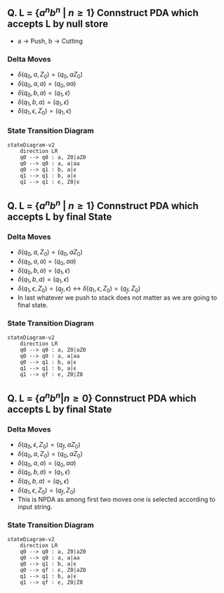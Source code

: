 ## Q. L = {$a^{n}b^{n}$ | $n\geq 1$} Connstruct PDA which accepts L by null store
- a -> Push, b -> Cutting
### Delta Moves
- $\delta(q_{0}, a, Z_{0}) = (q_{0}, aZ_{0})$
- $\delta(q_{0}, a, a) = (q_{0}, aa)$
- $\delta(q_{0}, b, a) = (q_{1}, \epsilon)$
- $\delta(q_{1}, b, a) = (q_{1}, \epsilon)$
- $\delta(q_{1}, \epsilon, Z_{0}) = (q_{1}, \epsilon)$
### State Transition Diagram
```mermaid
stateDiagram-v2
    direction LR
    q0 --> q0 : a, Z0|aZ0
    q0 --> q0 : a, a|aa
    q0 --> q1 : b, a|ϵ
    q1 --> q1 : b, a|ϵ
    q1 --> q1 : ϵ, Z0|ϵ
```

## Q. L = {$a^{n}b^{n}$ | $n\geq 1$} Connstruct PDA which accepts L by final State

### Delta Moves
- $\delta(q_{0}, a, Z_{0}) = (q_{0}, aZ_{0})$
- $\delta(q_{0}, a, a) = (q_{0}, aa)$
- $\delta(q_{0}, b, a) = (q_{1}, \epsilon)$
- $\delta(q_{1}, b, a) = (q_{1}, \epsilon)$
- $\delta(q_{1}, \epsilon, Z_{0}) = (q_{f}, \epsilon)$ $\longleftrightarrow$ $\delta(q_{1}, \epsilon, Z_{0}) = (q_{f}, Z_{0})$
- In last whatever we push to stack does not matter as we are going to final state.

### State Transition Diagram
```mermaid
stateDiagram-v2
    direction LR
    q0 --> q0 : a, Z0|aZ0
    q0 --> q0 : a, a|aa
    q0 --> q1 : b, a|ϵ
    q1 --> q1 : b, a|ϵ
    q1 --> qf : ϵ, Z0|Z0
```

## Q. L = {$a^{n}b^{n} | n \geq 0$} Connstruct PDA which accepts L by final State
### Delta Moves
- $\delta(q_{0}, \epsilon, Z_{0}) = (q_{f}, aZ_{0})$
- $\delta(q_{0}, a, Z_{0}) = (q_{0}, aZ_{0})$
- $\delta(q_{0}, a, a) = (q_{0}, aa)$
- $\delta(q_{0}, b, a) = (q_{1}, \epsilon)$
- $\delta(q_{1}, b, a) = (q_{1}, \epsilon)$
- $\delta(q_{1}, \epsilon, Z_{0}) = (q_{f}, Z_{0})$
- This is NPDA as among first two moves one is selected according to input string.

### State Transition Diagram
```mermaid
stateDiagram-v2
    direction LR
    q0 --> q0 : a, Z0|aZ0
    q0 --> q0 : a, a|aa
    q0 --> q1 : b, a|ϵ
    q0 --> qf : ϵ, Z0|aZ0
    q1 --> q1 : b, a|ϵ
    q1 --> qf : ϵ, Z0|Z0
```